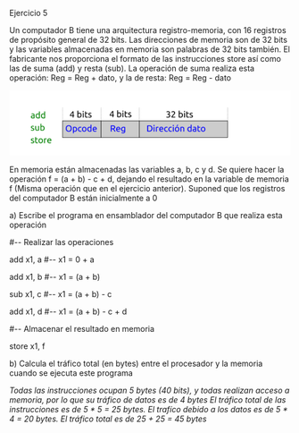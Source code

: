 Ejercicio 5

Un computador B tiene una arquitectura registro-memoria, con 16 registros de propósito general de 32 bits.
Las direcciones de memoria son de 32 bits y las variables almacenadas en memoria son palabras de 32 bits también.
El fabricante nos proporciona el formato de las instrucciones store así como las de suma (add) y resta (sub).
La operación de suma realiza esta operación: Reg = Reg + dato, y la de resta: Reg = Reg - dato

![Image text](https://github.com/yolandalillo/2021-2022-ASAII/blob/main/S04/images/ejercicio5.PNG)

En memoria están almacenadas las variables a, b, c y d. Se quiere hacer la operación f = (a + b) - c + d, 
dejando el resultado en la variable de memoria f (Misma operación que en el ejercicio anterior). 
Suponed que los registros del computador B están inicialmente a 0

a) Escribe el programa en ensamblador del computador B que realiza esta operación

#-- Realizar las operaciones

add x1, a  #-- x1 = 0 + a

add x1, b  #-- x1 = (a + b)

sub x1, c  #-- x1 = (a + b) - c

add x1, d  #-- x1 = (a + b) - c + d

#-- Almacenar el resultado en memoria

store x1, f

b) Calcula el tráfico total (en bytes) entre el procesador y la memoria cuando se ejecuta este programa

*Todas las instrucciones ocupan 5 bytes (40 bits), y todas realizan acceso a memoria, por lo que su tráfico de datos es de 4 bytes
El tráfico total de las instrucciones es de 5 * 5 = 25 bytes. El trafíco debido a los datos es de 5 * 4 = 20 bytes. 
El tráfico total es de 25 + 25 = 45 bytes*
